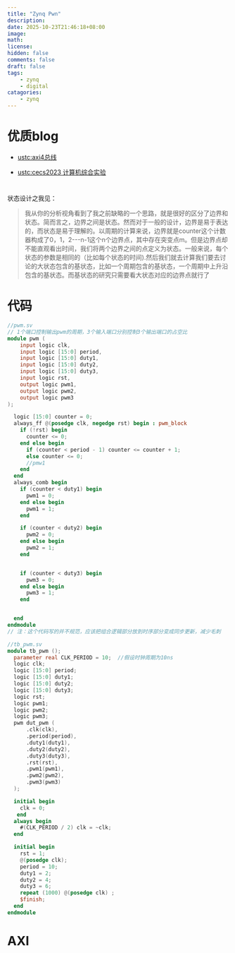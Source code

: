```yaml
---
title: "Zynq Pwn"
description: 
date: 2025-10-23T21:46:18+08:00
image: 
math: 
license: 
hidden: false
comments: false
draft: false
tags:
    - zynq
    - digital
catagories:
    - zynq
---
```

# 优质blog
- [ustc:axi4总线](https://soc.ustc.edu.cn/CECS/lab5/axi/)

- [ustc:cecs2023 计算机综合实验](https://soc.ustc.edu.cn/CECS/)



#

状态设计之我见：
> 我从你的分析视角看到了我之前缺略的一个思路，就是很好的区分了边界和状态。简而言之，边界之间是状态。然而对于一般的设计，边界是易于表达的，而状态是易于理解的。以周期的计算来说，边界就是counter这个计数器构成了0，1，2---n-1这个n个边界点，其中存在突变点m。但是边界点却不能直观看出时间，我们将两个边界之间的点定义为状态。一般来说，每个状态的参数是相同的（比如每个状态的时间).然后我们就去计算我们要去讨论的大状态包含的基状态，比如一个周期包含的基状态，一个周期中上升沿包含的基状态。而基状态的研究只需要看大状态对应的边界点就行了   


# 代码

```verilog
//pwm.sv
// 1个端口控制输出pwm的周期，3个输入端口分别控制3个输出端口的占空比
module pwm (
    input logic clk,
    input logic [15:0] period,
    input logic [15:0] duty1,
    input logic [15:0] duty2,
    input logic [15:0] duty3,
    input logic rst,
    output logic pwm1,
    output logic pwm2,
    output logic pwm3
);

  logic [15:0] counter = 0;
  always_ff @(posedge clk, negedge rst) begin : pwm_block
    if (!rst) begin
      counter <= 0;
    end else begin
      if (counter < period - 1) counter <= counter + 1;
      else counter <= 0;
      //pmw1
    end
  end
  always_comb begin
    if (counter < duty1) begin
      pwm1 = 0;
    end else begin
      pwm1 = 1;
    end

    if (counter < duty2) begin
      pwm2 = 0;
    end else begin
      pwm2 = 1;
    end


    if (counter < duty3) begin
      pwm3 = 0;
    end else begin
      pwm3 = 1;
    end


  end
endmodule
// 注：这个代码写的并不规范，应该把组合逻辑部分放到时序部分变成同步更新，减少毛刺
```

```verilog
//tb_pwm.sv
module tb_pwm ();
  parameter real CLK_PERIOD = 10;  //假设时钟周期为10ns
  logic clk;
  logic [15:0] period;
  logic [15:0] duty1;
  logic [15:0] duty2;
  logic [15:0] duty3;
  logic rst;
  logic pwm1;
  logic pwm2;
  logic pwm3;
  pwm dut_pwm (
      .clk(clk),
      .period(period),
      .duty1(duty1),
      .duty2(duty2),
      .duty3(duty3),
      .rst(rst),
      .pwm1(pwm1),
      .pwm2(pwm2),
      .pwm3(pwm3)
  );

  initial begin
    clk = 0;
   end
  always begin
    #(CLK_PERIOD / 2) clk = ~clk;
  end

  initial begin
    rst = 1;
    @(posedge clk);
    period = 10;
    duty1 = 2;
    duty2 = 4;
    duty3 = 6;
    repeat (1000) @(posedge clk) ;
    $finish;
  end
endmodule

```


# AXI